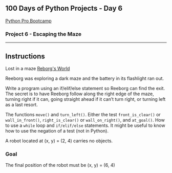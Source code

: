 ## 100 Days of Python Projects - Day 6
[Python Pro Bootcamp](https://uc-cs.udemy.com/course/100-days-of-code/learn/lecture/20499928#overview "Udemy Course")

### Project 6 - Escaping the Maze
***
## Instructions
Lost in a maze [Reborg's World](https://reeborg.ca/reeborg.html?lang=en&mode=python&menu=worlds%2Fmenus%2Freeborg_intro_en.json&name=Maze&url=worlds%2Ftutorial_en%2Fmaze1.json "Reborg's World")

Reeborg was exploring a dark maze and the battery in its flashlight ran out.

Write a program using an if/elif/else statement so Reeborg can find the exit. 
The secret is to have Reeborg follow along the right edge of the maze, turning right if it can, going straight ahead if it can’t turn right, or turning left as a last resort.

The functions ```move()``` and ```turn_left()```.
Either the test ```front_is_clear()``` or ```wall_in_front()```, ```right_is_clear()``` or ```wall_on_right()```, and ```at_goal()```.
How to use a ```while``` loop and ```if/elif/else``` statements.
It might be useful to know how to use the negation of a test (not in Python).

A robot located at (x, y) = (2, 4) carries no objects.

### Goal
The final position of the robot must be (x, y) = (6, 4)


